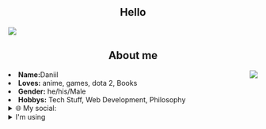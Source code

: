 <body>
<br>
 <br>
<div>
 <h2 align="center">Hello</h2>
 <img src='https://c.tenor.com/9SSMN-2dWYUAAAAC/jjba-jojo.gif' align="center">
 </div>
<!-- <img src="https://i.imgur.com/jx17oHT.gif"> -->
<div>
<h2 align="center"> About me</h2>
<img src="https://64.media.tumblr.com/e1be22be95515be89bd9e2dfe57ee50e/tumblr_mt73fsIRe91qiz0hvo1_500.gif" align="right">
<li>
 <b>Name:</b>Daniil</li>
<li>
<b>Loves:</b> anime, games, dota 2, Books
</li>
<li>
<b>Gender:</b> he/his/Male
</li>
<li>
<b>Hobbys:</b> Tech Stuff, Web Development, Philosophy
</li>
 <details>
<summary>🌐 My social:</summary>
  <br>
  <p align="left">
  <a href="https://t.me/obfserver" target="blank"><img align="center" src="https://cdn3.iconfinder.com/data/icons/flat-emails-action/16/04_send-telegram-paper-plane-512.png" alt="" height="25" width="28" /></a> - Telegram
  <a href="mailto:Xorex50@protonmail.com" target="blank"><img align="center" src="https://cdn4.iconfinder.com/data/icons/black-white-social-media/32/email_mail_envelope_send_message-256.png" alt="" height="28" width="28" /></a> - Mail
  </p>
 </details>
<details>
 <summary>I'm using</summary>
  <p align="left">
  <summary><p>Python</p></summary>
  <summary><p>Django</p></summary>
  <summary><p>Sqlalchemy</p></summary>
  <summary><p>Numpy</p></summary>
  <summary><p>Aiogram</p></summary>
  <summary><p>Redis</p></summary>
  <summary><p>Mongodb</p></summary>
  <summary><p>MySQL</p></summary>
  <summary><p>PostgreSQL</p></summary>
<br><br><br>
</details>
</div>
<div>
